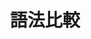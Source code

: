 ---
category: [compare] #Category ID.
hue: var(--c-themeHueBlue) #Category hue. See note [1].
title: 語法比較 #Category title.
description: 對 C, C++, Java, Python 做語法差異比較。
---